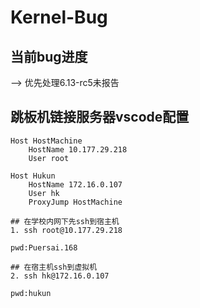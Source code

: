# Kernel-Bug

## 当前bug进度
--> 优先处理6.13-rc5未报告


## 跳板机链接服务器vscode配置
```ssh
Host HostMachine
    HostName 10.177.29.218
    User root

Host Hukun
    HostName 172.16.0.107
    User hk
    ProxyJump HostMachine

## 在学校内网下先ssh到宿主机
1. ssh root@10.177.29.218

pwd:Puersai.168

## 在宿主机ssh到虚拟机
2. ssh hk@172.16.0.107

pwd:hukun

 
